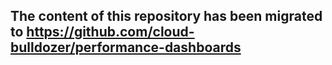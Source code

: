 ## The content of this repository has been migrated to https://github.com/cloud-bulldozer/performance-dashboards
